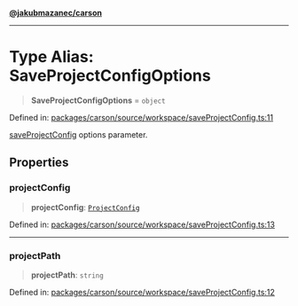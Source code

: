 [**@jakubmazanec/carson**](../README.md)

---

# Type Alias: SaveProjectConfigOptions

> **SaveProjectConfigOptions** = `object`

Defined in:
[packages/carson/source/workspace/saveProjectConfig.ts:11](https://github.com/jakubmazanec/tools/blob/acfa246dbb1035f65efb7fa114167a3cbefca108/packages/carson/source/workspace/saveProjectConfig.ts#L11)

[saveProjectConfig](../functions/saveProjectConfig.md) options parameter.

## Properties

### projectConfig

> **projectConfig**: [`ProjectConfig`](ProjectConfig.md)

Defined in:
[packages/carson/source/workspace/saveProjectConfig.ts:13](https://github.com/jakubmazanec/tools/blob/acfa246dbb1035f65efb7fa114167a3cbefca108/packages/carson/source/workspace/saveProjectConfig.ts#L13)

---

### projectPath

> **projectPath**: `string`

Defined in:
[packages/carson/source/workspace/saveProjectConfig.ts:12](https://github.com/jakubmazanec/tools/blob/acfa246dbb1035f65efb7fa114167a3cbefca108/packages/carson/source/workspace/saveProjectConfig.ts#L12)
